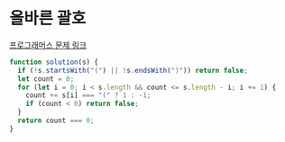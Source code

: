 # 올바른 괄호

[프로그래머스 문제 링크](https://programmers.co.kr/learn/courses/30/lessons/12909)

```javascript
function solution(s) {
  if (!s.startsWith("(") || !s.endsWith(")")) return false;
  let count = 0;
  for (let i = 0; i < s.length && count <= s.length - i; i += 1) {
    count += s[i] === "(" ? 1 : -1;
    if (count < 0) return false;
  }
  return count === 0;
}
```

